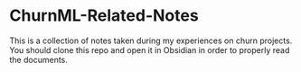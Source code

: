 # ChurnML-Related-Notes

This is a collection of notes taken during my experiences on churn projects.
You should clone this repo and open it in Obsidian in order to properly read the documents.

